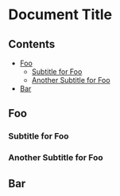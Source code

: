 # Document Title

## Contents

<!-- MARKDOWN TOC: BEGIN -->
* [Foo](#foo)
  * [Subtitle for Foo](#subtitle-for-foo)
  * [Another Subtitle for Foo](#another-subtitle-for-foo)
* [Bar](#bar)
<!-- MARKDOWN TOC: END -->

## Foo

### Subtitle for Foo

### Another Subtitle for Foo

## Bar
